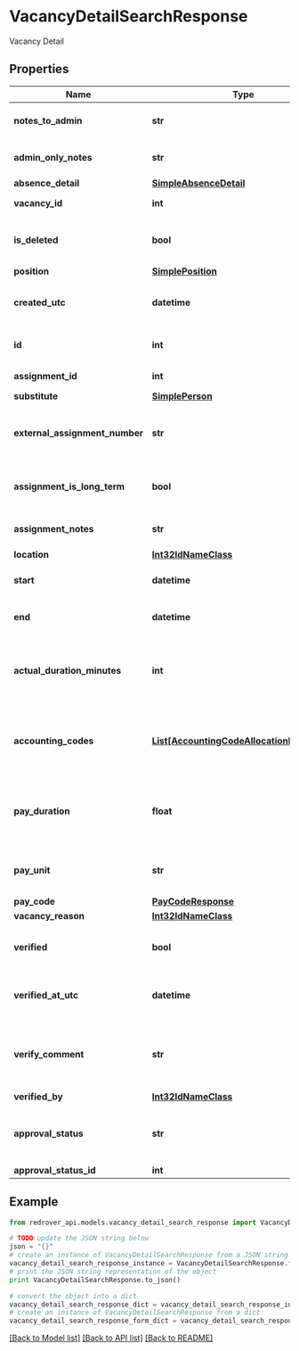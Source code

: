 # VacancyDetailSearchResponse

Vacancy Detail

## Properties

Name | Type | Description | Notes
------------ | ------------- | ------------- | -------------
**notes_to_admin** | **str** | Any notes to the admin | [optional] 
**admin_only_notes** | **str** | Notes made by the admin | [optional] 
**absence_detail** | [**SimpleAbsenceDetail**](SimpleAbsenceDetail.md) |  | [optional] 
**vacancy_id** | **int** | Id of the Vacancy | [optional] 
**is_deleted** | **bool** | If the vacancy was deleted | [optional] 
**position** | [**SimplePosition**](SimplePosition.md) |  | [optional] 
**created_utc** | **datetime** | When the Vacancy Detail was created | [optional] 
**id** | **int** | Id of the Vacancy Detail | [optional] 
**assignment_id** | **int** | Id of the Assignment | [optional] 
**substitute** | [**SimplePerson**](SimplePerson.md) |  | [optional] 
**external_assignment_number** | **str** | Assignment number to match another system | [optional] 
**assignment_is_long_term** | **bool** | Is this assignment considered long term? | [optional] 
**assignment_notes** | **str** | Notes about this assignment | [optional] 
**location** | [**Int32IdNameClass**](Int32IdNameClass.md) |  | [optional] 
**start** | **datetime** | When the Vacancy starts | [optional] 
**end** | **datetime** | When the Vacancy ends | [optional] 
**actual_duration_minutes** | **int** | How long the Vacancy Detail is scheduled (minutes) | [optional] 
**accounting_codes** | [**List[AccountingCodeAllocationResponse]**](AccountingCodeAllocationResponse.md) | The Accounting codes associated with the Vacancy | [optional] 
**pay_duration** | **float** | The Calculated Effective Duration (Days or Minutes) | [optional] 
**pay_unit** | **str** | The pay unit. (&#39;DAYS&#39;, &#39;MINUTES&#39;) | [optional] 
**pay_code** | [**PayCodeResponse**](PayCodeResponse.md) |  | [optional] 
**vacancy_reason** | [**Int32IdNameClass**](Int32IdNameClass.md) |  | [optional] 
**verified** | **bool** | If the Vacancy has been verified | [optional] 
**verified_at_utc** | **datetime** | When the Vacancy was verified | [optional] 
**verify_comment** | **str** | Comment made when the Vacancy was verified | [optional] 
**verified_by** | [**Int32IdNameClass**](Int32IdNameClass.md) |  | [optional] 
**approval_status** | **str** | The current approval status of the vacancy | [optional] 
**approval_status_id** | **int** |  | [optional] 

## Example

```python
from redrover_api.models.vacancy_detail_search_response import VacancyDetailSearchResponse

# TODO update the JSON string below
json = "{}"
# create an instance of VacancyDetailSearchResponse from a JSON string
vacancy_detail_search_response_instance = VacancyDetailSearchResponse.from_json(json)
# print the JSON string representation of the object
print VacancyDetailSearchResponse.to_json()

# convert the object into a dict
vacancy_detail_search_response_dict = vacancy_detail_search_response_instance.to_dict()
# create an instance of VacancyDetailSearchResponse from a dict
vacancy_detail_search_response_form_dict = vacancy_detail_search_response.from_dict(vacancy_detail_search_response_dict)
```
[[Back to Model list]](../README.md#documentation-for-models) [[Back to API list]](../README.md#documentation-for-api-endpoints) [[Back to README]](../README.md)


